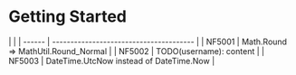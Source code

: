 # Getting Started

|        |
| ------ | --------------------------------------- |
| NF5001 | Math.Round => MathUtil.Round_Normal     |
| NF5002 | TODO(username): content                 |
| NF5003 | DateTime.UtcNow instead of DateTime.Now |